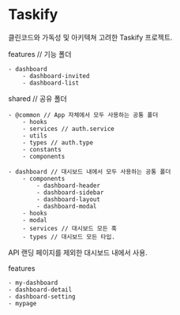 # Taskify

클린코드와 가독성 및 아키텍쳐 고려한 Taskify 프로젝트.

features // 기능 폴더

    - dashboard
    	- dashboard-invited
    	- dashboard-list

shared // 공유 폴더

    - @common // App 자체에서 모두 사용하는 공통 폴더
    	- hooks
    	- services // auth.service
    	- utils
    	- types // auth.type
    	- constants
    	- components

    - dashboard // 대시보드 내에서 모두 사용하는 공통 폴더
    	- components
    		- dashboard-header
    		- dashboard-sidebar
    		- dashboard-layout
    		- dashboard-modal
    	- hooks
    	- modal
    	- services // 대시보드 모든 훅
    	- types // 대시보드 모든 타입.

API 랜딩 페이지를 제외한 대시보드 내에서 사용.

features

    - my-dashboard
    - dashboard-detail
    - dashboard-setting
    - mypage
